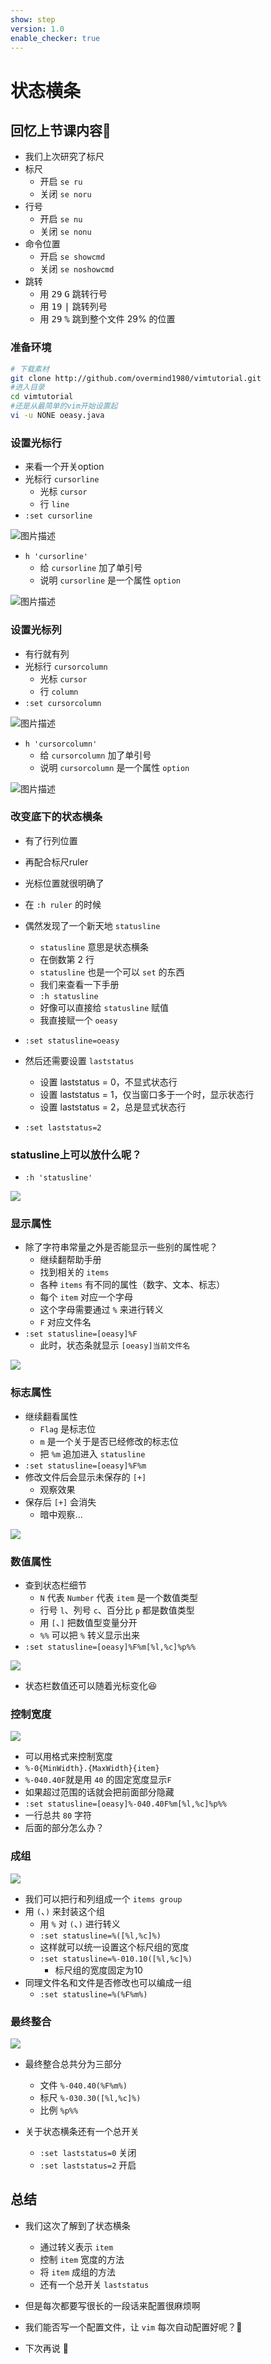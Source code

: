 ```yaml
---
show: step
version: 1.0
enable_checker: true
---
```


# 状态横条

## 回忆上节课内容🤔

- 我们上次研究了标尺
- 标尺
  - 开启 `se ru`
  - 关闭 `se noru`
- 行号
  - 开启 `se nu`
  - 关闭 `se nonu`
- 命令位置
  - 开启 `se showcmd`
  - 关闭 `se noshowcmd`
- 跳转
	- 用 <kbd>2</kbd><kbd>9</kbd> <kbd>G</kbd> 跳转行号
	- 用 <kbd>1</kbd><kbd>9</kbd> <kbd>|</kbd> 跳转列号
	- 用 <kbd>2</kbd><kbd>9</kbd> <kbd>%</kbd> 跳到整个文件 29% 的位置

### 准备环境

```bash
# 下载素材
git clone http://github.com/overmind1980/vimtutorial.git
#进入目录
cd vimtutorial
#还是从最简单的vim开始设置起
vi -u NONE oeasy.java
```

### 设置光标行

- 来看一个开关option
- 光标行 `cursorline`
	- 光标 `cursor`
	- 行 `line`
- `:set cursorline`

![图片描述](https://doc.shiyanlou.com/courses/uid1190679-20210805-1628145706714)

- `h 'cursorline'`
	- 给 `cursorline` 加了单引号
	- 说明 `cursorline` 是一个属性 `option`

![图片描述](https://doc.shiyanlou.com/courses/uid1190679-20210805-1628145808345)

### 设置光标列

- 有行就有列
- 光标行 `cursorcolumn`
	- 光标 `cursor`
	- 行 `column`
- `:set cursorcolumn`

![图片描述](https://doc.shiyanlou.com/courses/uid1190679-20210805-1628146050682)

- `h 'cursorcolumn'`
	- 给 `cursorcolumn` 加了单引号
	- 说明 `cursorcolumn` 是一个属性 `option`

![图片描述](https://doc.shiyanlou.com/courses/uid1190679-20210805-1628146058038)

### 改变底下的状态横条

- 有了行列位置
- 再配合标尺ruler
- 光标位置就很明确了
- 在 `:h ruler` 的时候
- 偶然发现了一个新天地 `statusline`
	- `statusline` 意思是状态横条
	- 在倒数第 2 行
	- `statusline` 也是一个可以 `set` 的东西
	- 我们来查看一下手册
	- `:h statusline`
	- 好像可以直接给 `statusline` 赋值
	- 我直接赋一个 `oeasy`
- `:set statusline=oeasy`

- 然后还需要设置 `laststatus`
  - 设置 laststatus = 0，不显式状态行
  - 设置 laststatus = 1，仅当窗口多于一个时，显示状态行
  - 设置 laststatus = 2，总是显式状态行
- `:set laststatus=2`

### statusline上可以放什么呢？
- `:h 'statusline'`

![](https://labfile.oss.aliyuncs.com/courses/2840/helpStatusLine.png)

### 显示属性

- 除了字符串常量之外是否能显示一些别的属性呢？
	- 继续翻帮助手册 
	- 找到相关的 `items`
	- 各种 `items` 有不同的属性（数字、文本、标志）
	- 每个 `item` 对应一个字母
	- 这个字母需要通过 `%` 来进行转义
	- `F` 对应文件名
- `:set statusline=[oeasy]%F`
	- 此时，状态条就显示 `[oeasy]当前文件名`

![](https://labfile.oss.aliyuncs.com/courses/2840/statuslineItem)

### 标志属性

- 继续翻看属性
	- `Flag` 是标志位
	- `m` 是一个关于是否已经修改的标志位
	- 把 `%m` 追加进入 `statusline`
- `:set statusline=[oeasy]%F%m`
- 修改文件后会显示未保存的 `[+]`
	- 观察效果
- 保存后 `[+]` 会消失
	- 暗中观察... 

![](https://labfile.oss.aliyuncs.com/courses/2840/helpstatusflag.png)

### 数值属性

- 查到状态栏细节
	- `N` 代表 `Number` 代表 `item` 是一个数值类型
	- 行号 `l`、列号 `c`、百分比 `p` 都是数值类型
	- 用 `[`、`]` 把数值型变量分开
	- `%%` 可以把 `%` 转义显示出来
- `:set statusline=[oeasy]%F%m[%l,%c]%p%%`

![](https://labfile.oss.aliyuncs.com/courses/2840/statusNumber.png)

- 状态栏数值还可以随着光标变化😆

### 控制宽度

![](https://labfile.oss.aliyuncs.com/courses/2840/statuswidth.png)

- 可以用格式来控制宽度
- `%-0{MinWidth}.{MaxWidth}{item}`
- `%-040.40F`就是用 `40` 的固定宽度显示`F`
- 如果超过范围的话就会把前面部分隐藏
- `:set statusline=[oeasy]%-040.40F%m[%l,%c]%p%%`
- 一行总共 `80` 字符
- 后面的部分怎么办？

### 成组

![](https://labfile.oss.aliyuncs.com/courses/2840/statuslineGroupItems )

- 我们可以把行和列组成一个 `items group`
- 用 `(`、`)` 来封装这个组
	- 用 `%` 对 `(`、`)` 进行转义
	- `:set statusline=%([%l,%c]%)`
	- 这样就可以统一设置这个标尺组的宽度
	- `:set statusline=%-010.10([%l,%c]%)`
		- 标尺组的宽度固定为10
- 同理文件名和文件是否修改也可以编成一组
	- `:set statusline=%(%F%m%)`

### 最终整合

![](https://labfile.oss.aliyuncs.com/courses/2840/statusFullString.png)

- 最终整合总共分为三部分
  - 文件 `%-040.40(%F%m%)`
  - 标尺 `%-030.30([%l,%c]%)`
  - 比例 `%p%%`

- 关于状态横条还有一个总开关
  - `:set laststatus=0` 关闭
  - `:set laststatus=2` 开启
    
## 总结

- 我们这次了解到了状态横条
  - 通过转义表示 `item`
  - 控制 `item` 宽度的方法
  - 将 `item` 成组的方法
  - 还有一个总开关 `laststatus`

- 但是每次都要写很长的一段话来配置很麻烦啊
- 我们能否写一个配置文件，让 `vim` 每次自动配置好呢？🤔
- 下次再说 👋







